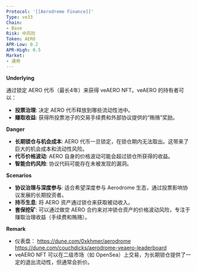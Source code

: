 ```yaml
---
Protocol: '[[Aerodrome Finance]]'
Type: ve33
Chain:
- Base
Risk: 中风险
Token: AERO
APR-Low: 0.2
APR-High: 0.5
Market:
- 通用
---
```

**Underlying**

通过锁定 AERO 代币（最长4年）来获得 veAERO NFT。veAERO 的持有者可以：
- **投票治理**: 决定 AERO 代币释放到哪些流动性池中。
- **赚取收益**: 获得所投票池子的交易手续费和外部协议提供的“贿赂”奖励。

**Danger**

- **长期锁仓与机会成本**: AERO 代币一旦锁定，在锁仓期内无法取出。这带来了巨大的机会成本和流动性风险。
- **代币价格波动**: AERO 自身的价格波动可能会超过锁仓所获得的收益。
- **智能合约风险**: 协议代码可能存在未被发现的漏洞。

**Scenarios**

- **协议治理与深度参与**: 适合希望深度参与 Aerodrome 生态，通过投票影响协议发展的长期投资者。
- **持币生息**: 将 AERO 资产通过锁仓来获取被动收入。
- **套保挖矿**: 可以通过做空 AERO 合约来对冲锁仓资产的价格波动风险，专注于赚取治理收益（手续费和贿赂）。

**Remark**

- 仪表盘：
 https://dune.com/0xkhmer/aerodrome
 https://dune.com/couchdicks/aerodrome-veaero-leaderboard
- veAERO NFT 可以在二级市场（如 OpenSea）上交易，为长期锁仓提供了一定的退出流动性，但通常会折价。
